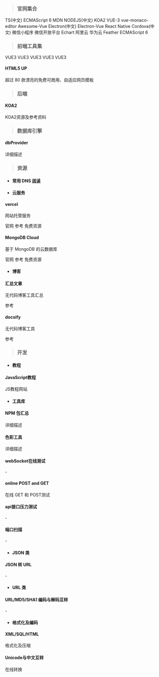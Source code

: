 > ### 官网集合

<p class="tagList borderBottom">
	<span onClick="navTo('https://zhongsp.gitbooks.io/typescript-handbook/content/')">TS(中文)</span>
	<span onClick="navTo('https://es6.ruanyifeng.com/#docs/number')">ECMAScript 6</span>
	<span onClick="navTo('https://developer.mozilla.org/zh-CN/docs/Web')">MDN</span>
	<span onClick="naveTo('https://nodejs.cn/')">NODEJS(中文)</span>
	<span onClick="aaaaaa">KOA2</span>
	<span onClick="aaaaaa">VUE-3</span>
	<span onClick="naveTo('https://github.com/matt-oconnell/vue-monaco-editor/')">vue-monaco-editor</span>
	<span onClick="naveTo('https://github.com/vuejs/awesome-vue#table')">Awesome-Vue</span>
	<span onClick="naveTo('https://www.w3cschool.cn/electronmanual/electronmanual-clipboard.html')">Electron(中文)</span>
	<span onClick="aaaaaa">Electron-Vue</span>
	<span onClick="naveTo('http://www.react-native.cn/')">React Native</span>
	<span onClick="naveTo('https://cordova.axuer.com/')">Cordova(中文)</span>
	<span onClick="naveTo('https://developers.weixin.qq.com/miniprogram/dev/framework/quickstart/#%E5%B0%8F%E7%A8%8B%E5%BA%8F%E7%AE%80%E4%BB%8B')">微信小程序</span>
	<span onClick="naveTo('https://open.weixin.qq.com/')">微信开放平台</span>
	<span onClick="naveTo('https://echarts.apache.org/zh/index.html')">Echart</span>
	<span onClick="naveTo('https://www.aliyun.com/')">阿里云</span>
	<span onClick="aaaaaa">华为云</span>
	<span onClick="naveTo('https://feathericons.com/')">Feather</span>
	<span onClick="aaaaaa">ECMAScript 6</span>
</p>

> ### 前端工具集

<p class="tagList">
	<span>VUE3</span>
	<span>VUE3</span>
	<span>VUE3</span>
	<span>VUE3</span>
	<span>VUE3</span>
</p>
<div class="bookRow">
	<div class="bookCell" onClick="navTo('[#/fend/web.md](https://html5up.net/)')">
		<h4 class="bookName">HTML5 UP</h4>
		<p class="bookDescribe">超过 80 款漂亮的免费可商用、自适应网页模板</p>
	</div>
</div>

> ### 后端

<div class="bookRow">
	<div class="bookCell" onClick="navTo('#/bend/koa2/README.md')">
		<h4 class="bookName">KOA2</h4>
		<p class="bookDescribe">KOA2资源及参考资料</p>
	</div>
</div>

> ### 数据库引擎

<div class="bookRow">
	<div class="bookCell" onClick="navTo('#/db/dbProvider.md')">
		<h4 class="bookName">dbProvider</h4>
		<p class="bookDescribe">详细描述</p>
	</div>
</div>

> ### 资源

* #### 常用 DNS [阅读](#/resouce/dns.md)

* #### 云服务
<div class="bookRow">
	<div class="bookCell">
		<h4 class="bookName">vercel</h4>
		<p class="bookDescribe">网站托管服务</p>
		<p class="tagList">
			<span onClick="navTo('https://vercel.com/')">官网</span>
			<span onClick="navTo('https://zhuanlan.zhihu.com/p/347990778')">参考</span>
			<span>免费资源</span>
		</p>
	</div>
	<div class="bookCell">
		<h4 class="bookName">MongoDB Cloud</h4>
		<p class="bookDescribe">基于 MongoDB 的云数据库</p>
		<p class="tagList">
			<span onClick="navTo('https://www.mongodb.com/zh-cn/cloud')">官网</span>
			<span onClick="navTo('https://zhuanlan.zhihu.com/p/347990778')">参考</span>
			<span>免费资源</span>
		</p>
	</div>
</div>

* #### 博客
<div class="bookRow">
	<div class="bookCell">
		<h4 class="bookName">汇总文章</h4>
		<p class="bookDescribe">无代码博客工具汇总</p>
		<p class="tagList">
			<span onClick="navTo('https://mp.weixin.qq.com/s/kirndVjR1V993_aIYeR3gQ')">参考</span>
		</p>
	</div>
	<div class="bookCell">
		<h4 class="bookName">docsify</h4>
		<p class="bookDescribe">无代码博客工具</p>
		<p class="tagList">
			<span onClick="navTo('https://docsify.js.org/#/zh-cn/quickstart')">参考</span>
		</p>
	</div>
</div>

> ### 开发

* #### 教程

<div class="bookRow">
	<div class="bookCell" onClick="navTo('https://www.liaoxuefeng.com/wiki/1022910821149312/1023020745357888')">
		<h4 class="bookName">JavaScript教程</h4>
		<p class="bookDescribe">JS教程网站</p>
	</div>
</div>

* #### 工具库

<div class="bookRow">
	<div class="bookCell" onClick="navTo('#/bend/npm/README.md')">
		<h4 class="bookName">NPM 包汇总</h4>
		<p class="bookDescribe">详细描述</p>
	</div>
	<div class="bookCell" onClick="navTo('#/dev/tools/color.md')">
		<h4 class="bookName">色彩工具</h4>
		<p class="bookDescribe">详细描述</p>
	</div>
	<div class="bookCell" onClick="navTo('http://coolaf.com/tool/chattest')">
		<h4 class="bookName">webSocket在线测试</h4>
		<p class="bookDescribe">-</p>
	</div>
	<div class="bookCell" onClick="navTo('http://coolaf.com/en/tool/post')">
		<h4 class="bookName">online POST and GET</h4>
		<p class="bookDescribe">在线 GET 和 POST测试</p>
	</div>
	<div class="bookCell" onClick="navTo('http://coolaf.com/en/tool/testing')">
		<h4 class="bookName">api接口压力测试</h4>
		<p class="bookDescribe">-</p>
	</div>
	<div class="bookCell" onClick="navTo('http://coolaf.com/en/tool/port')">
		<h4 class="bookName">端口扫描</h4>
		<p class="bookDescribe">-</p>
	</div>
</div>

* #### JSON 类

<div class="bookRow">
	<div class="bookCell" onClick="navTo('http://coolaf.com/en/tool/jurl')">
		<h4 class="bookName">JSON 转 URL</h4>
		<p class="bookDescribe">-</p>
	</div>
</div>

* #### URL 类

<div class="bookRow">
	<div class="bookCell" onClick="navTo('http://coolaf.com/en/tool/ud')">
		<h4 class="bookName">URL/MD5/SHA1 编码与解码互转</h4>
		<p class="bookDescribe">-</p>
	</div>
</div>

* #### 格式化及编码

<div class="bookRow">
	<div class="bookCell" onClick="navTo('http://coolaf.com/en/tool/ff')">
		<h4 class="bookName">XML/SQL/HTML</h4>
		<p class="bookDescribe">格式化及压缩</p>
	</div>
	<div class="bookCell" onClick="navTo('http://coolaf.com/en/tool/unicode')">
		<h4 class="bookName">Unicode与中文互转</h4>
		<p class="bookDescribe">在线转换</p>
	</div>
</div>